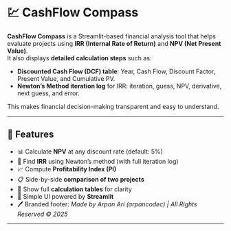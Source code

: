 # 💹 CashFlow Compass

**CashFlow Compass** is a Streamlit-based financial analysis tool that helps evaluate projects using **IRR (Internal Rate of Return)** and **NPV (Net Present Value)**.  
It also displays **detailed calculation steps** such as:

- **Discounted Cash Flow (DCF) table**: Year, Cash Flow, Discount Factor, Present Value, and Cumulative PV.  
- **Newton’s Method iteration log** for IRR: iteration, guess, NPV, derivative, next guess, and error.  

This makes financial decision-making transparent and easy to understand.

---

## 🚀 Features

- 📊 Calculate **NPV** at any discount rate (default: 5%)  
- 🔄 Find **IRR** using Newton’s method (with full iteration log)  
- 📈 Compute **Profitability Index (PI)**  
- 📋 Side-by-side **comparison of two projects**  
- 🧾 Show full **calculation tables** for clarity  
- 🎨 Simple UI powered by **Streamlit**  
- 🖊️ Branded footer: *Made by Arpan Ari (arpancodec) | All Rights Reserved © 2025*  

---
